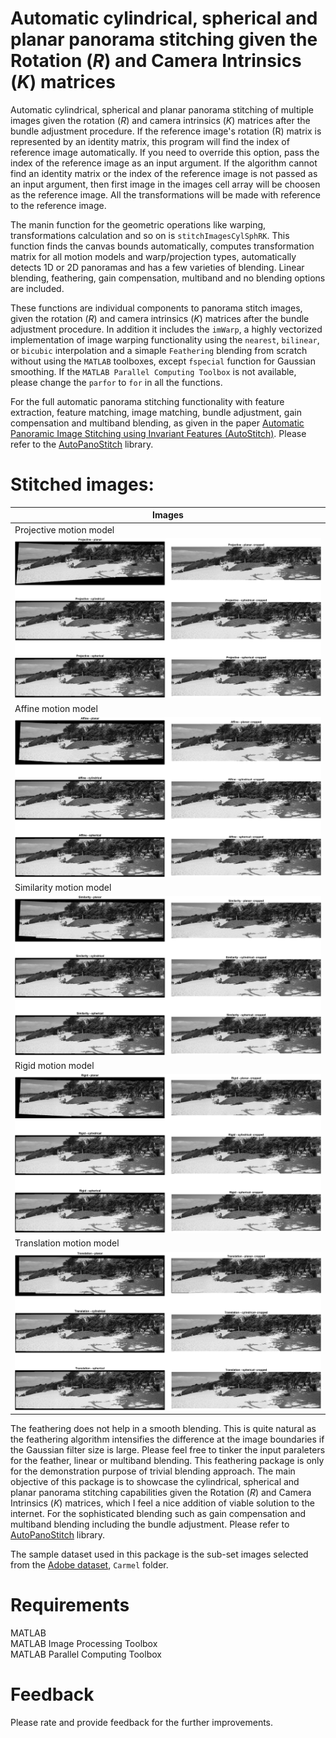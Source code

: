 # Automatic cylindrical, spherical and planar panorama stitching given the Rotation (*R*) and Camera Intrinsics (*K*) matrices
Automatic cylindrical, spherical and planar panorama stitching of multiple images given the rotation (*R*) and camera intrinsics (*K*) matrices after the bundle adjustment procedure. If the reference image's rotation (R) matrix is represented by an identity matrix, this program will find the index of reference image automatically. If you need to override this option, pass the index of the reference image as an input argument. If the algorithm cannot find an identity matrix or the index of the reference image is not passed as an input argument, then first image in the images cell array will be choosen as the reference image. All the transformations will be made with reference to the reference image.

The manin function for the geometric operations like warping, transformations calculation and so on is `stitchImagesCylSphRK`. This function finds the canvas bounds automatically, computes transformation matrix for all motion models and warp/projection types, automatically detects 1D or 2D panoramas and has a few varieties of blending. Linear blending, feathering, gain compensation, multiband and no blending options are included.

These functions are individual components to panorama stitch images, given the rotation (*R*) and camera intrinsics (*K*) matrices after the bundle adjustment procedure. In addition it includes the `imWarp`, a highly vectorized implementation of image warping functionality using the `nearest`, `bilinear`, or `bicubic` interpolation and a simaple `Feathering` blending from scratch without using the `MATLAB` toolboxes, except `fspecial` function for Gaussian smoothing. If the `MATLAB Parallel Computing Toolbox` is not available, please change the `parfor` to `for` in all the functions.

For the full automatic panorama stitching functionality with feature extraction, feature matching, image matching, bundle adjustment, gain compensation and multiband blending, as given in the paper [Automatic Panoramic Image Stitching using Invariant Features (AutoStitch)](https://link.springer.com/article/10.1007/s11263-006-0002-3). Please refer to the [AutoPanoStitch](https://github.com/preethamam/AutomaticPanoramicImageStitching-AutoPanoStitch) library.

# Stitched images:
| Images |
| ------ |
| Projective motion model | 
| ![pano_proj](assets/projective_panorama.png) |
| Affine motion model | 
| ![pano_aff](assets/affine_panorama.png) |
| Similarity motion model | 
| ![pano_sim](assets/similarity_panorama.png) |
| Rigid motion model | 
| ![pano_rigid](assets/rigid_panorama.png) |
| Translation motion model | 
| ![pano_trans](assets/translation_panorama.png) |

The feathering does not help in a smooth blending. This is quite natural as the feathering algorithm intensifies the difference at the image boundaries if the Gaussian filter size is large. Please feel free to tinker the input paraleters for the feather, linear or multiband blending. This feathering package is only for the demonstration purpose of trivial blending approach. The main objective of this package is to showcase the cylindrical, spherical and planar panorama stitching capabilities given the Rotation (*R*) and Camera Intrinsics (*K*) matrices, which I feel a nice addition of viable solution to the internet. For the sophisticated blending such as gain compensation and multiband blending including the bundle adjustment. Please refer to [AutoPanoStitch](https://github.com/preethamam/AutomaticPanoramicImageStitching-AutoPanoStitch) library.

The sample dataset used in this package is the sub-set images selected from the [Adobe dataset](https://sourceforge.net/adobe/adobedatasets), `Carmel` folder.

# Requirements
MATLAB <br />
MATLAB Image Processing Toolbox <br />
MATLAB Parallel Computing Toolbox

# Feedback
Please rate and provide feedback for the further improvements.
